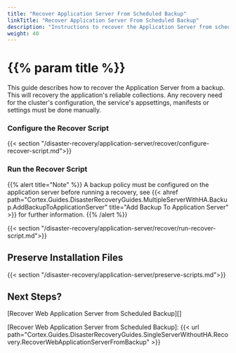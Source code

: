 ```yaml
---
title: "Recover Application Server From Scheduled Backup"
linkTitle: "Recover Application Server From Scheduled Backup"
description: "Instructions to recover the Application Server from scheduled backups."
weight: 40
---
```


# {{% param title %}}

This guide describes how to recover the Application Server from a backup. This will recovery the application's reliable collections. Any recovery need for the cluster's configuration, the service's appsettings, manifests or settings must be done manually.

### Configure the Recover Script

{{< section "/disaster-recovery/application-server/recover/configure-recover-script.md">}}

### Run the Recover Script

{{% alert title="Note" %}}
A backup policy must be configured on the application server before running a recovery, see {{< ahref path="Cortex.Guides.DisasterRecoveryGuides.MultipleServerWithHA.Backup.AddBackupToApplicationServer" title="Add Backup To Application Server" >}} for further information.
{{% /alert %}}

{{< section "/disaster-recovery/application-server/recover/run-recover-script.md">}}

## Preserve Installation Files

{{< section "/disaster-recovery/application-server/preserve-scripts.md">}}

## Next Steps?

[Recover Web Application Server from Scheduled Backup][]

[Recover Web Application Server from Scheduled Backup]: {{< url path="Cortex.Guides.DisasterRecoveryGuides.SingleServerWithoutHA.Recovery.RecoverWebApplicationServerFromBackup" >}}